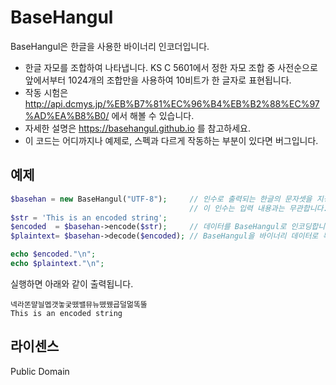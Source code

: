 # BaseHangul

BaseHangul은 한글을 사용한 바이너리 인코더입니다.

- 한글 자모를 조합하여 나타냅니다. KS C 5601에서 정한 자모 조합 중 사전순으로 앞에서부터 1024개의 조합만을 사용하여 10비트가 한 글자로 표현됩니다.
- 작동 시험은 http://api.dcmys.jp/%EB%B7%81%EC%96%B4%EB%B2%88%EC%97%AD%EA%B8%B0/ 에서 해볼 수 있습니다.
- 자세한 설명은 https://basehangul.github.io 를 참고하세요.
- 이 코드는 어디까지나 예제로, 스펙과 다르게 작동하는 부분이 있다면 버그입니다.

## 예제
```php
$basehan = new BaseHangul("UTF-8");     // 인수로 출력되는 한글의 문자셋을 지정합니다. 지정하지 않으면 UTF-8로 처리됩니다.
                                        // 이 인수는 입력 내용과는 무관합니다.
$str = 'This is an encoded string';
$encoded  = $basehan->encode($str);     // 데이터를 BaseHangul로 인코딩합니다. 이 함수는 binary-safe합니다.
$plaintext= $basehan->decode($encoded); // BaseHangul을 바이너리 데이터로 복원합니다.

echo $encoded."\n";
echo $plaintext."\n";
```
실행하면 아래와 같이 출력됩니다.
```
넥라똔먈늴멥갯놓궂뗐밸뮤뉴뗐뀄굡덜멂똑뚤
This is an encoded string
```

## 라이센스
Public Domain

